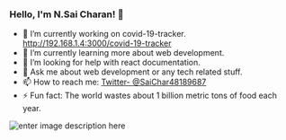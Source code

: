 ### Hello, I'm N.Sai Charan! 👋

- 🔭 I’m currently working on covid-19-tracker. http://192.168.1.4:3000/covid-19-tracker
- 🌱 I’m currently learning more about web development.
- 🤔 I’m looking for help with react documentation.
- 💬 Ask me about web development or any tech related stuff.
- 📫 How to reach me: [Twitter- @SaiChar48189687](https://twitter.com/SaiChar48189687)
- ⚡ Fun fact: The world wastes about 1 billion metric tons of food each year.

![enter image description here](https://github-readme-stats.vercel.app/api?username=Sai123605&&show_icons=true&title_color=fffff&icon_color=bb2acf&text_color=daf7dc&bg_color=151515)
